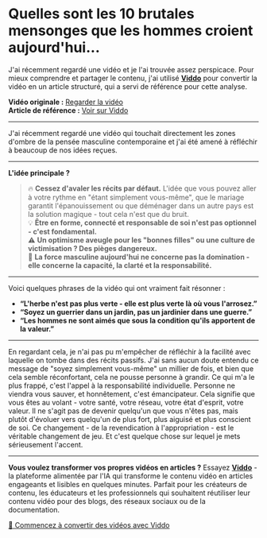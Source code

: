 # Quelles sont les 10 brutales mensonges que les hommes croient aujourd'hui...

J'ai récemment regardé une vidéo et je l'ai trouvée assez perspicace. Pour mieux comprendre et partager le contenu, j'ai utilisé **[Viddo](https://viddo.pro/)** pour convertir la vidéo en un article structuré, qui a servi de référence pour cette analyse.

**Vidéo originale :** [Regarder la vidéo](https://www.youtube.com/watch?v=x4ZjprTuBS0)  
**Article de référence :** [Voir sur Viddo](https://viddo.pro/zh/video-result/41d06ccc-a870-415e-a861-2c53645af23b)

---



J'ai récemment regardé une vidéo qui touchait directement les zones d'ombre de la pensée masculine contemporaine et j'ai été amené à réfléchir à beaucoup de nos idées reçues.

---

**L'idée principale ?**  
> 🔥 **Cessez d'avaler les récits par défaut.** L'idée que vous pouvez aller à votre rythme en "étant simplement vous-même", que le mariage garantit l'épanouissement ou que déménager dans un autre pays est la solution magique - tout cela n'est que du bruit.  
> 💡 **Être en forme, connecté et responsable de soi n'est pas optionnel - c'est fondamental.**  
> ⚠️ **Un optimisme aveugle pour les "bonnes filles" ou une culture de victimisation ? Des pièges dangereux.**  
> 🧠 **La force masculine aujourd'hui ne concerne pas la domination - elle concerne la capacité, la clarté et la responsabilité.**

---

Voici quelques phrases de la vidéo qui ont vraiment fait résonner :

- **“L'herbe n'est pas plus verte - elle est plus verte là où vous l'arrosez.”**  
- **“Soyez un guerrier dans un jardin, pas un jardinier dans une guerre.”**  
- **“Les hommes ne sont aimés que sous la condition qu'ils apportent de la valeur.”**

---

En regardant cela, je n'ai pas pu m'empêcher de réfléchir à la facilité avec laquelle on tombe dans des récits passifs. J'ai sans aucun doute entendu ce message de "soyez simplement vous-même" un millier de fois, et bien que cela semble réconfortant, cela ne pousse personne à grandir. Ce qui m'a le plus frappé, c'est l'appel à la responsabilité individuelle. Personne ne viendra vous sauver, et honnêtement, c'est émancipateur. Cela signifie que vous êtes au volant - votre santé, votre réseau, votre état d'esprit, votre valeur. Il ne s'agit pas de devenir quelqu'un que vous n'êtes pas, mais plutôt d'évoluer vers quelqu'un de plus fort, plus aiguisé et plus conscient de soi. Ce changement - de la revendication à l'appropriation - est le véritable changement de jeu. Et c'est quelque chose sur lequel je mets sérieusement l'accent.

---

**Vous voulez transformer vos propres vidéos en articles ?** Essayez **[Viddo](https://viddo.pro/)** - la plateforme alimentée par l'IA qui transforme le contenu vidéo en articles engageants et lisibles en quelques minutes. Parfait pour les créateurs de contenu, les éducateurs et les professionnels qui souhaitent réutiliser leur contenu vidéo pour des blogs, des réseaux sociaux ou de la documentation.

[🚀 Commencez à convertir des vidéos avec Viddo](https://viddo.pro/)